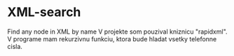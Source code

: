 # XML-search
Find any node in XML by name
V projekte som pouzival kniznicu "rapidxml".
V programe mam rekurzivnu funkciu, ktora bude hladat vsetky telefonne cisla.
